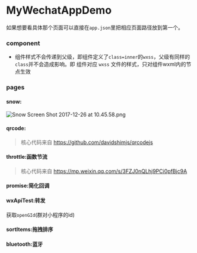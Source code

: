 # MyWechatAppDemo

如果想要看具体那个页面可以直接在`app.json`里把相应页面路径放到第一个。

### component

* 组件样式不会传递到父级，即组件定义了`class=inner`的`wxss`，父级有同样的`class`并不会造成影响。即 组件对应 `wxss` 文件的样式，只对组件wxml内的节点生效

### pages

#### snow:

![Snow Screen Shot 2017-12-26 at 10.45.58.png](http://upload-images.jianshu.io/upload_images/2158535-bb2d3cdcbaa723f9.png?imageMogr2/auto-orient/strip%7CimageView2/2/w/300)


#### qrcode:

> 核心代码来自 https://github.com/davidshimjs/qrcodejs


#### throttle:函数节流

> 核心代码来自 https://mp.weixin.qq.com/s/3FZJ0nQLhj9PCi0pfBjc9A

#### promise:简化回调


#### wxApiTest:转发

获取`openGId`(群对小程序的id)

#### sortItems:拖拽排序

#### bluetooth:蓝牙

